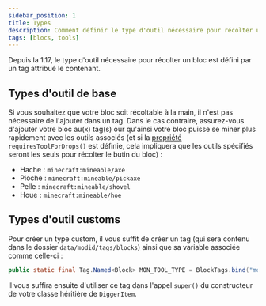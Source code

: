 ```yaml
---
sidebar_position: 1
title: Types
description: Comment définir le type d'outil nécessaire pour récolter un bloc ?
tags: [blocs, tools]
---
```


Depuis la 1.17, le type d'outil nécessaire pour récolter un bloc est défini par un tag attribué le contenant.

## Types d'outil de base

Si vous souhaitez que votre bloc soit récoltable à la main, il n'est pas nécessaire de l'ajouter dans un tag. Dans le cas contraire, assurez-vous d'ajouter votre bloc au(x) tag(s) our qu'ainsi votre bloc puisse se miner plus rapidement avec les outils associés (et si la [propriété](../properties) `requiresToolForDrops()` est définie, cela impliquera que les outils spécifiés seront les seuls pour récolter le butin du bloc) :
- Hache : `minecraft:mineable/axe`
- Pioche : `minecraft:mineable/pickaxe`
- Pelle : `minecraft:mineable/shovel`
- Houe : `minecraft:mineable/hoe`

## Types d'outil customs

Pour créer un type custom, il vous suffit de créer un tag (qui sera contenu dans le dossier `data/modid/tags/blocks`) ainsi que sa variable associée comme celle-ci :

```java
public static final Tag.Named<Block> MON_TOOL_TYPE = BlockTags.bind("modid:mon_tool_type");
```

Il vous suffira ensuite d'utiliser ce tag dans l'appel `super()` du constructeur de votre classe héritière de `DiggerItem`.